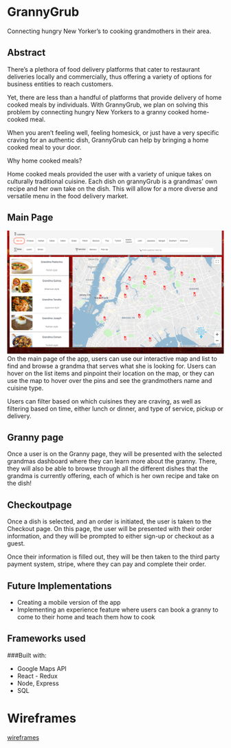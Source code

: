 # GrannyGrub

Connecting hungry New Yorker’s to cooking grandmothers in their area.

## Abstract

There’s a plethora of food delivery platforms that cater to restaurant deliveries locally and commercially, thus offering a variety of options for business entities to reach customers.

Yet, there are less than a handful of platforms that provide delivery of home cooked meals by individuals. With GrannyGrub, we plan on solving this problem by connecting hungry New Yorkers to a granny cooked home-cooked meal.

When you aren’t feeling well, feeling homesick, or just have a very specific craving for an authentic dish, GrannyGrub can help by bringing a home cooked meal to your door.

Why home cooked meals?

Home cooked meals provided the user with a variety of unique takes on culturally traditional cuisine. Each dish on grannyGrub is a grandmas' own recipe and her own take on the dish. This will allow for a more diverse and versatile menu in the food delivery market.

## Main Page

![](./proposal/Screenshots/mainpage.png)
On the main page of the app, users can use our interactive map and list to find and browse a grandma that serves what she is looking for. Users can hover on the list items and pinpoint their location on the map, or they can use the map to hover over the pins and see the grandmothers name and cuisine type.

Users can filter based on which cuisines they are craving, as well as filtering based on time, either lunch or dinner, and type of service, pickup or delivery.

## Granny page

Once a user is on the Granny page, they will be presented with the selected grandmas dashboard where they can learn more about the granny. There, they will also be able to browse through all the different dishes that the grandma is currently offering, each of which is her own recipe and take on the dish!

## Checkoutpage

Once a dish is selected, and an order is initiated, the user is taken to the Checkout page. On this page, the user will be presented with their order information, and they will be prompted to either sign-up or checkout as a guest.

Once their information is filled out, they will be then taken to the third party payment system, stripe, where they can pay and complete their order.

## Future Implementations

- Creating a mobile version of the app
- Implementing an experience feature where users can book a granny to come to their home and teach them how to cook

## Frameworks used

###Built with:

- Google Maps API
- React - Redux
- Node, Express
- SQL

# Wireframes

[wireframes](https://github.com/jmezalon/GrannyGrub/tree/master/Wireframes)
